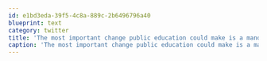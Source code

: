 ```yaml
---
id: e1bd3eda-39f5-4c8a-889c-2b6496796a40
blueprint: text
category: twitter
title: 'The most important change public education could make is a mandatory 4 week trip to a country with a different language and religion.'
caption: 'The most important change public education could make is a mandatory 4 week trip to a country with a different language and religion.'
---
```

